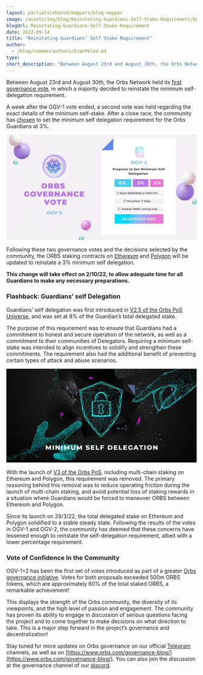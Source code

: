 ```yaml
---
layout: partials/shared/mappers/blog-mapper
image: /assets/img/blog/Reinstating-Guardians-Self-Stake-Requirement/bg.jpg
blogUrl: Reinstating-Guardians-Self-Stake-Requirement
date: 2022-09-14
title: "Reinstating Guardians’ Self Stake Requirement"
author:
  - /blog/common/authors/EranPeled.md
type:
short_description: "Between August 23rd and August 30th, the Orbs Network held its first governance vote, in which a majority decided to reinstate the minimum self-delegation requirement. A week after the OGV-1 vote ended, a second vote was held regarding the exact details of the minimum self-stake. After a close race, the community has chosen to set the minimum self delegation requirement for the Orbs Guardians at 3%."
---
```


Between August 23rd and August 30th, the Orbs Network held its [first governance vote](https://snapshot.org/#/orbs-network.eth/proposal/0x770671f96d4eca72867acc6b4ce645cbd76e17e47a69f6da28ad9783b1aae930), in which a majority decided to reinstate the minimum self-delegation requirement. 

A week after the OGV-1 vote ended, a second vote was held regarding the exact details of the minimum self-stake. After a close race, the community has [chosen](https://snapshot.org/#/orbs-network.eth/proposal/0xc2f4c60c94b6955dfd6ccfbfdbd40dc8f516352e015dce0f5deac9186154095f) to set the minimum self delegation requirement for the Orbs Guardians at 3%.

![OGV2](/assets/img/blog/Reinstating-Guardians-Self-Stake-Requirement/image1.jpg)


Following these two governance votes and the decisions selected by the community, the ORBS staking contracts on [Ethereum](https://etherscan.io/address/0x01d59af68e2dcb44e04c50e05f62e7043f2656c3#readContract) and [Polygon](https://polygonscan.com/address/0xeeae6791f684117b7028b48cb5dd21186df80b9c) will be updated to reinstate a 3% minimum self delegation.

**This change will take effect on 2/10/22, to allow adequate time for all Guardians to make any necessary preparations.**


### Flashback: Guardians’ self Delegation

Guardians’ self delegation was first introduced in [V2.5 of the Orbs PoS Universe](https://www.orbs.com/white-papers/orbs-pos-v2-the-age-of-guardians/), and was set at 8% of the Guardian’s total delegated stake. 

The purpose of this requirement was to ensure that Guardians had a commitment to honest and secure operation of the network, as well as a commitment to their communities of Delegators. Requiring a minimum self-stake was intended to align incentives to solidify and strengthen these commitments. The requirement also had the additional benefit of preventing certain types of attack and abuse scenarios.

![SelfStake](/assets/img/blog/Reinstating-Guardians-Self-Stake-Requirement/image2.png)


With the launch of [V3 of the Orbs PoS](https://www.orbs.com/PolygonStakingDate/), including multi-chain staking on Ethereum and Polygon, this requirement was removed. The primary reasoning behind this removal was to reduce operating friction during the launch of multi-chain staking, and avoid potential loss of staking rewards in a situation where Guardians would be forced to maneuver ORBS between Ethereum and Polygon.

Since its launch on 29/3/22, the total delegated stake on Ethereum and Polygon solidified to a stable steady state. Following the results of the votes in OGV-1 and OGV-2, the community has deemed that these concerns have lessened enough to reinstate the self-delegation requirement, albeit with a lower percentage requirement. 


### Vote of Confidence In the Community

OGV-1+2 has been the first set of votes introduced as part of a greater [Orbs governance initiative](https://www.orbs.com/introducing-orbs-governance/). Votes for both proposals exceeded 500m ORBS tokens, which are approximately 60% of the total staked ORBS, a remarkable achievement!

This displays the strength of the Orbs community, the diversity of its viewpoints, and the high level of passion and engagement. The community has proven its ability to engage in discussion of serious questions facing the project and to come together to make decisions on what direction to take. This is a major step forward in the project’s governance and decentralization! 

Stay tuned for more updates on Orbs governance on our official [Telegram](https://t.me/OrbsNetwork) channels, as well as on [https://www.orbs.com/governance-blog/](https://www.orbs.com/governance-blog/). You can also join the discussion at the governance channel of our [discord](https://discord.com/channels/829255795827933236/1004049084597928017). 


